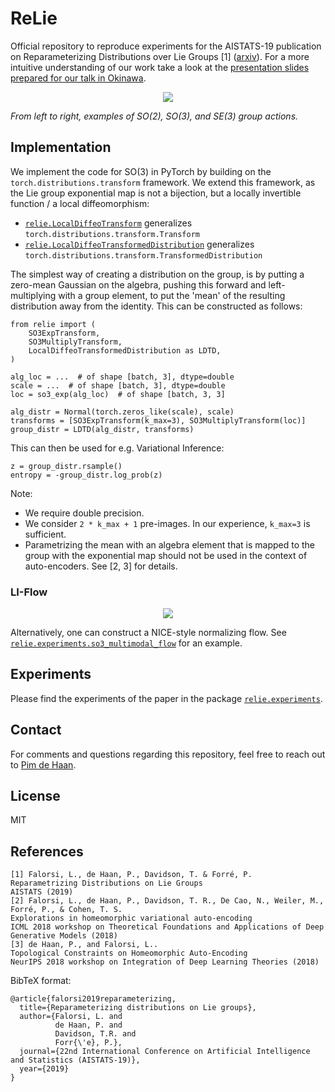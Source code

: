 # ReLie
Official repository to reproduce experiments for the AISTATS-19 publication on Reparameterizing Distributions over Lie Groups [1] ([arxiv](https://arxiv.org/abs/1903.02958)). For a more intuitive understanding of our work take a look at the [presentation slides prepared for our talk in Okinawa](https://github.com/pimdh/relie/blob/master/slides).

<p align="center"> 
<img src="https://i.imgur.com/WgKjQ7o.gif">
</p>

_From left to right, examples of SO(2), SO(3), and SE(3) group actions._


## Implementation
We implement the code for SO(3) in PyTorch by building on the `torch.distributions.transform` framework. We extend this framework, as the Lie group exponential map is not a bijection, but a locally invertible function / a local diffeomorphism:
- [`relie.LocalDiffeoTransform`](https://github.com/pimdh/relie/blob/master/relie/local_diffeo_transform.py) generalizes `torch.distributions.transform.Transform`
- [`relie.LocalDiffeoTransformedDistribution`](https://github.com/pimdh/relie/blob/master/relie/local_diffeo_transformed_distribution.py) generalizes `torch.distributions.transform.TransformedDistribution`

The simplest way of creating a distribution on the group, is by putting a zero-mean Gaussian on the algebra, pushing this forward and left-multiplying with a group element, to put the 'mean' of the resulting distribution away from the identity. This can be constructed as follows:
```
from relie import (
    SO3ExpTransform,
    SO3MultiplyTransform,
    LocalDiffeoTransformedDistribution as LDTD,
)

alg_loc = ...  # of shape [batch, 3], dtype=double
scale = ...  # of shape [batch, 3], dtype=double
loc = so3_exp(alg_loc)  # of shape [batch, 3, 3]

alg_distr = Normal(torch.zeros_like(scale), scale)
transforms = [SO3ExpTransform(k_max=3), SO3MultiplyTransform(loc)]
group_distr = LDTD(alg_distr, transforms)
```

This can then be used for e.g. Variational Inference:
```
z = group_distr.rsample()
entropy = -group_distr.log_prob(z)
```
Note:
- We require double precision.
- We consider `2 * k_max + 1` pre-images. In our experience, `k_max=3` is sufficient.
- Parametrizing the mean with an algebra element that is mapped to the group with the exponential map should not be used in the context of auto-encoders. See [2, 3] for details.


### LI-Flow
<p align="center"> 
<img src="https://i.imgur.com/8cls6fe.png">
</p>

Alternatively, one can construct a NICE-style normalizing flow. See [`relie.experiments.so3_multimodal_flow`](https://github.com/pimdh/relie/blob/master/relie/experiments/so3_multimodal_flow.py) for an example.

## Experiments
Please find the experiments of the paper in the package [`relie.experiments`](https://github.com/pimdh/relie/blob/master/relie/experiments).


## Contact
For comments and questions regarding this repository, feel free to reach out to [Pim de Haan](mailto:pimdehaan@gmail.com).

## License
MIT

## References
```
[1] Falorsi, L., de Haan, P., Davidson, T. & Forré, P.
Reparametrizing Distributions on Lie Groups
AISTATS (2019)
[2] Falorsi, L., de Haan, P., Davidson, T. R., De Cao, N., Weiler, M., Forré, P., & Cohen, T. S.
Explorations in homeomorphic variational auto-encoding
ICML 2018 workshop on Theoretical Foundations and Applications of Deep Generative Models (2018)
[3] de Haan, P., and Falorsi, L..
Topological Constraints on Homeomorphic Auto-Encoding
NeurIPS 2018 workshop on Integration of Deep Learning Theories (2018)
```

BibTeX format:
```
@article{falorsi2019reparameterizing,
  title={Reparameterizing distributions on Lie groups},
  author={Falorsi, L. and
          de Haan, P. and
          Davidson, T.R. and
          Forr{\'e}, P.},
  journal={22nd International Conference on Artificial Intelligence and Statistics (AISTATS-19)},
  year={2019}
}
```
